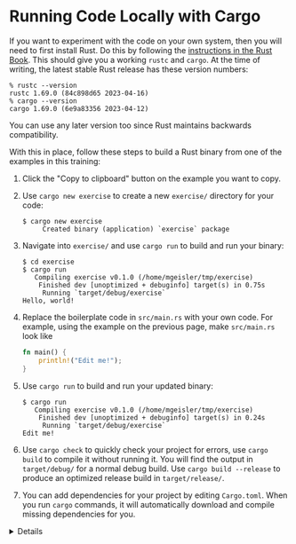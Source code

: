 # Running Code Locally with Cargo

If you want to experiment with the code on your own system, then you will need
to first install Rust. Do this by following the
[instructions in the Rust Book][1]. This should give you a working `rustc` and
`cargo`. At the time of writing, the latest stable Rust release has these
version numbers:

```shell
% rustc --version
rustc 1.69.0 (84c898d65 2023-04-16)
% cargo --version
cargo 1.69.0 (6e9a83356 2023-04-12)
```

You can use any later version too since Rust maintains backwards compatibility.

With this in place, follow these steps to build a Rust binary from one of the
examples in this training:

1. Click the "Copy to clipboard" button on the example you want to copy.

2. Use `cargo new exercise` to create a new `exercise/` directory for your code:

   ```shell
   $ cargo new exercise
        Created binary (application) `exercise` package
   ```

3. Navigate into `exercise/` and use `cargo run` to build and run your binary:

   ```shell
   $ cd exercise
   $ cargo run
      Compiling exercise v0.1.0 (/home/mgeisler/tmp/exercise)
       Finished dev [unoptimized + debuginfo] target(s) in 0.75s
        Running `target/debug/exercise`
   Hello, world!
   ```

4. Replace the boilerplate code in `src/main.rs` with your own code. For
   example, using the example on the previous page, make `src/main.rs` look like

   ```rust
   fn main() {
       println!("Edit me!");
   }
   ```

5. Use `cargo run` to build and run your updated binary:

   ```shell
   $ cargo run
      Compiling exercise v0.1.0 (/home/mgeisler/tmp/exercise)
       Finished dev [unoptimized + debuginfo] target(s) in 0.24s
        Running `target/debug/exercise`
   Edit me!
   ```

6. Use `cargo check` to quickly check your project for errors, use `cargo build`
   to compile it without running it. You will find the output in `target/debug/`
   for a normal debug build. Use `cargo build --release` to produce an optimized
   release build in `target/release/`.

7. You can add dependencies for your project by editing `Cargo.toml`. When you
   run `cargo` commands, it will automatically download and compile missing
   dependencies for you.

[1]: https://doc.rust-lang.org/book/ch01-01-installation.html

<details>

Try to encourage the class participants to install Cargo and use a local editor.
It will make their life easier since they will have a normal development
environment.

</details>
